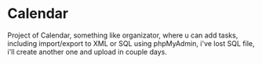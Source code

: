 # Calendar
Project of Calendar, something like organizator, where u can add tasks, including import/export to XML or SQL using phpMyAdmin, i've lost SQL file, i'll create another one and upload in couple days.
